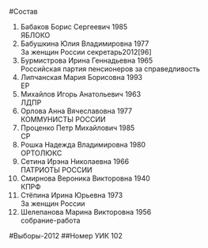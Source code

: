 #Состав
1. Бабаков Борис Сергеевич 1985   
    ЯБЛОКО
2. Бабушкина Юлия Владимировна 1977   
    За женщин России
    секретарь2012[96]
3. Бурмистрова Ирина Геннадьевна 1965   
    Российская партия пенсионеров за справедливость
4. Липчанская Мария Борисовна 1993   
    ЕР
5. Михайлов Игорь Анатольевич 1963   
    ЛДПР
6. Орлова Анна Вячеславовна 1977   
    КОММУНИСТЫ РОССИИ
7. Проценко Петр Михайлович 1985   
    СР
8. Рошка Надежда Владимировна 1980   
    ОРТОЛЮКС
9. Сетина Ирэна Николаевна 1966   
    ПАТРИОТЫ РОССИИ
10. Смирнова Вероника Викторовна 1940   
    КПРФ
11. Стёпина Ирина Юрьевна 1973   
    За женщин России
12. Шелепанова Марина Викторовна 1956   
    собрание-работа

#Выборы-2012
##Номер УИК
102